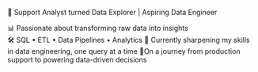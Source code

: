 🚀 Support Analyst turned Data Explorer | Aspiring Data Engineer<div>
📊 Passionate about transforming raw data into insights</div>
🛠️ SQL • ETL • Data Pipelines • Analytics
🎯 Currently sharpening my skills in data engineering, one query at a time
📍On a journey from production support to powering data-driven decisions

